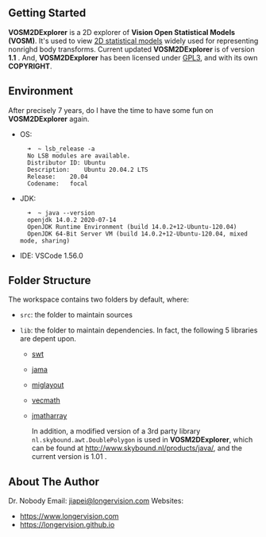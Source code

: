 ## Getting Started

**VOSM2DExplorer** is a 2D explorer of **Vision Open Statistical Models (VOSM)**. It's used to view [2D statistical models](http://www.visionopen.com/members/jiapei/publications/pei_sm2dreport2010.pdf) widely used for representing nonrighd body transforms. Current updated **VOSM2DExplorer** is of version **1.1** . And, **VOSM2DExplorer** has been licensed under [GPL3](https://www.gnu.org/licenses/gpl-3.0.en.html), and with its own **COPYRIGHT**.


## Environment

After precisely 7 years, do I have the time to have some fun on **VOSM2DExplorer** again.

- OS:
  ```
    ➜  ~ lsb_release -a
    No LSB modules are available.
    Distributor ID:	Ubuntu
    Description:	Ubuntu 20.04.2 LTS
    Release:	20.04
    Codename:	focal
  ```
- JDK: 
  ```
    ➜  ~ java --version
    openjdk 14.0.2 2020-07-14
    OpenJDK Runtime Environment (build 14.0.2+12-Ubuntu-120.04)
    OpenJDK 64-Bit Server VM (build 14.0.2+12-Ubuntu-120.04, mixed mode, sharing)
  ```
- IDE: VSCode 1.56.0


## Folder Structure

The workspace contains two folders by default, where:

- `src`: the folder to maintain sources
- `lib`: the folder to maintain dependencies. In fact, the following 5 libraries are depent upon.

  * [swt](https://download.eclipse.org/eclipse/downloads/drops4/R-4.19-202103031800/download.php?dropFile=swt-4.19-gtk-linux-x86_64.zip)
  * [jama](https://math.nist.gov/javanumerics/jama/Jama-1.0.3.jar)
  * [miglayout](http://www.miglayout.com/)
  * [vecmath](https://download.jar-download.com/cache_jars/javax.vecmath/vecmath/1.5.2/jar_files.zip)
  * [jmatharray](https://github.com/yannrichet/jmatharray/blob/master/dist/jmatharray.jar)

    In addition, a modified version of a 3rd party library `nl.skybound.awt.DoublePolygon` is used in **VOSM2DExplorer**, which can be found at <http://www.skybound.nl/products/java/>, and the current version is 1.01 .


## About The Author

Dr. Nobody
Email: <jiapei@longervision.com>
Websites:
- <https://www.longervision.com>
- <https://longervision.github.io>